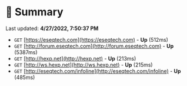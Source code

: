 # 📖 Summary
Last updated: **4/27/2022, 7:50:37 PM**

- `GET` [https://eseqtech.com](https://eseqtech.com) - **Up** (512ms)
- `GET` [http://forum.eseqtech.com](http://forum.eseqtech.com) - **Up** (5387ms)
- `GET` [http://hexp.net](http://hexp.net) - **Up** (213ms)
- `GET` [http://ws.hexp.net](http://ws.hexp.net) - **Up** (215ms)
- `GET` [http://eseqtech.com/infoline](http://eseqtech.com/infoline) - **Up** (485ms)
